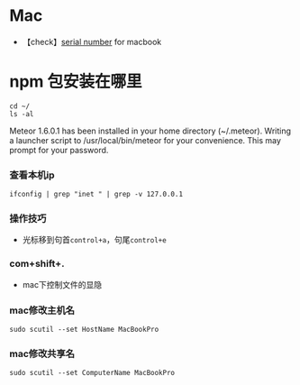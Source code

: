 # Mac
- 【check】[serial number](https://checkcoverage.apple.com/cn/zh/) for macbook
# npm 包安装在哪里
```
cd ~/
ls -al
```
Meteor 1.6.0.1 has been installed in your home directory (~/.meteor).
Writing a launcher script to /usr/local/bin/meteor for your convenience.
This may prompt for your password.

### 查看本机ip
```
ifconfig | grep "inet " | grep -v 127.0.0.1
```
### 操作技巧
- 光标移到句首`control+a`，句尾`control+e`
### com+shift+.
- mac下控制文件的显隐
### mac修改主机名
`sudo scutil --set HostName MacBookPro`
### mac修改共享名
`sudo scutil --set ComputerName MacBookPro`
